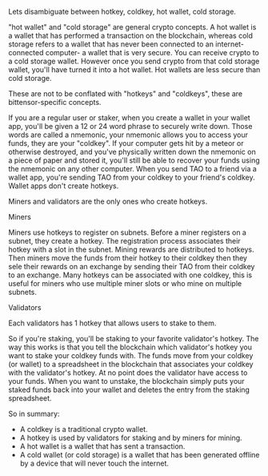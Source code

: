 Lets disambiguate between hotkey, coldkey, hot wallet, cold storage.

"hot wallet" and "cold storage" are general crypto concepts.  A hot wallet is a wallet that has performed a transaction on the blockchain, whereas cold storage refers to a wallet that has never been connected to an internet-connected computer- a wallet that is very secure.  You can receive crypto to a cold storage wallet.  However once you send crypto from that cold storage wallet, you'll have turned it into a hot wallet.  Hot wallets are less secure than cold storage.

These are not to be conflated with "hotkeys" and "coldkeys", these are bittensor-specific concepts.

If you are a regular user or staker, when you create a wallet in your wallet app, you'll be given a 12 or 24 word phrase to securely write down.  Those words are called a nmemonic, your nmemonic allows you to access your funds, they are your "coldkey".  If your computer gets hit by a meteor or otherwise destroyed, and you've physically written down the nmemonic on a piece of paper and stored it, you'll still be able to recover your funds using the nmemonic on any other computer.  When you send TAO to a friend via a wallet app, you're sending TAO from your coldkey to your friend's coldkey.  Wallet apps don't create hotkeys.

Miners and validators are the only ones who create hotkeys.

Miners

Miners use hotkeys to register on subnets.  Before a miner registers on a subnet, they create a hotkey.  The registration process associates their hotkey with a slot in the subnet.  Mining rewards are distributed to hotkeys.  Then miners move the funds from their hotkey to their coldkey then they sele their rewards on an exchange by sending their TAO from their coldkey to an exchange.  Many hotkeys can be associated with one coldkey, this is useful for miners who use multiple miner slots or who mine on multiple subnets.

Validators

Each validators has 1 hotkey that allows users to stake to them.

So if you're staking, you'll be staking to your favorite validator's hotkey.  The way this works is that you tell the blockchain which validator's hotkey you want to stake your coldkey funds with.  The funds move from your coldkey (or wallet) to a spreadsheet in the blockchain that associates your coldkey with the validator's hotkey.  At no point does the validator have access to your funds.  When you want to unstake, the blockchain simply puts your staked funds back into your wallet and deletes the entry from the staking spreadsheet.

So in summary:
* A coldkey is a traditional crypto wallet.
* A hotkey is used by validators for staking and by miners for mining.
* A hot wallet is a wallet that has sent a transaction.
* A cold wallet (or cold storage) is a wallet that has been generated offline by a device that will never touch the internet.
